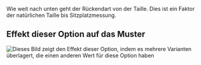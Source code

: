 Wie weit nach unten geht der Rückendart von der Taille. Dies ist ein Faktor der natürlichen Taille bis Sitzplatzmessung.

## Effekt dieser Option auf das Muster

![Dieses Bild zeigt den Effekt dieser Option, indem es mehrere Varianten überlagert, die einen anderen Wert für diese Option haben](penelope\_backdartdepthfactor\_sample.svg "Effekt dieser Option auf das Muster")
